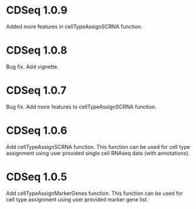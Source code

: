 # CDSeq 1.0.9
Added more features in cellTypeAssignSCRNA function.

# CDSeq 1.0.8
Bug fix. Add vignette.

# CDSeq 1.0.7
Bug fix. Add more features to cellTypeAssignSCRNA function.

# CDSeq 1.0.6
Add cellTypeAssignSCRNA function. This function can be used for cell type assignment using user provided single cell RNAseq data (with annotations).


# CDSeq 1.0.5
Add cellTypeAssignMarkerGenes function. This function can be used for cell type assignment using user provided marker gene list.

